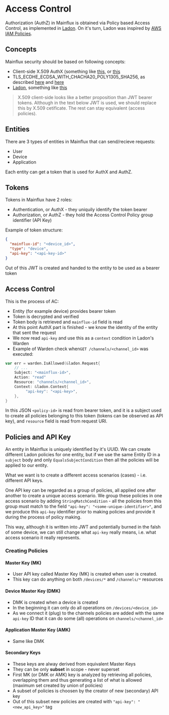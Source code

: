 # Access Control

Authorization (AuthZ) in Mainflux is obtained via Policy based Access Control, as implemented in [Ladon](https://github.com/ory-am/ladon). On it's turn, Ladon was inspired by [AWS IAM Policies](http://docs.aws.amazon.com/IAM/latest/UserGuide/access_policies.html).

## Concepts
Mainflux security should be based on following concepts:
- Client-side X.509 AuthX (something like [this](http://docs.aws.amazon.com/iot/latest/developerguide/x509-certs.html), or [this](http://blog.nategood.com/client-side-certificate-authentication-in-ngi)
- TLS_ECDHE_ECDSA_WITH_CHACHA20_POLY1305_SHA256, as described [here](https://realtimelogic.com/ba/doc/en/C/shark/certmngmtIoT.html) and [here](https://www.axivo.com/articles/red-hat-meet-chacha20-and-poly1305.27/)
- [Ladon](https://github.com/ory-am/ladon), something like [this](http://docs.aws.amazon.com/iot/latest/developerguide/iot-policies.html)

> X.509 client-side looks like a better proposition than JWT bearer tokens. Although in the text below JWT is used, we should replace this by X.509 cetificate.
> The rest can stay equivalent (access policies).

## Entities
There are 3 types of entities in Mainflux that can send/recieve requests:
- User
- Device
- Application

Each entity can get a token that is used for AuthX and AuthZ.

## Tokens
Tokens in Mainflux have 2 roles:
- Authentication, or AuthX - they uniquily identify the token bearer
- Authorization, or AuthZ - they hold the Access Control Policy group identifier (API Key)

Example of token structure:
```json
{
  "mainflux-id": "<device_id>",
  "type": "device",
  "api-key": "<api-key-id>"
}
```

Out of this JWT is created and handed to the entity to be used as a bearer token

## Access Control
This is the process of AC:
- Entity (for example device) provides bearer token
- Token is decrypted and verified
- Token body is retrieved and `mainflux-id` field is read
- At this point AuthX part is finished - we know the identity of the entity that sent the request
- We now read `api-key` and use this as a `context` condition in Ladon's Warden
- Example of Warden check when`GET /channels/<channel_id>` was executed:
```go
var err = warden.IsAllowed(&ladon.Request{
    // ...
    Subject: "<mainflux-id>",
    Action: "read"
    Resource: "channels/<channel_id>",
    Context: &ladon.Context{
         "api-key": "<api-key>",
    },
}
```
In this JSON `<policy-id>` is read from bearer token, and it is a subject used to create all policies belonging to this token (tokens can be observed as API key), and `resource` field is read from request URI.

## Policies and API Key
An entity in Mainflux is uniquely identified by it's UUID. We can create different Ladon policies for one entity, but if we use the same Entity ID in a `subject` body and only `EqualsSubjectCondition` then all the policies will be applied to our entity. 

What we want is to create a different access scenarios (cases) - i.e. different API keys.

One API key can be regarded as a group of policies, all applied one after another to create a unique access scenario. We group these policies in one access scenario by adding `StringMatchCondition` - all the policies from this group must match to the field `"api-key": "<some-unique-identifier>"`, and we produce this `api-key` identifier prior to making policies and provide it during the process of policy making.

This way, although it is written into JWT and potentially burned in the falsh of some device, we can still change what `api-key` really means, i.e. what access scenario it really represents.

### Creating Policies
#### Master Key (MK)
- User API key called Master Key (MK) is created when user is created.
- This key can do anything on both `/devices/*` and `/channels/*` resources

#### Device Master Key (DMK)
- DMK is created when a device is created
- In the beginning it can only do all operations on `/devices/<device_id>`
- As we connect it (plug) to the channels policies are added with the same `api-key` ID that it can do some (all) operations on `channels/<channel_id>`

#### Application Master Key (AMK)
- Same like DMK

#### Secondary Keys
- These keys are alway derived from equivalent Master Keys
- They can be only **subset** in scope - never superset
- First MK (or DMK or AMK) key is analyzed by retrieving all policies, overlapping them and thus generating a list of what is allowed (maximum set created by union of policies)
- A subset of policies is choosen by the creator of new (secondary) API key
- Out of this subset new policies are created with `"api-key": "<new_api_key>"` tag

































